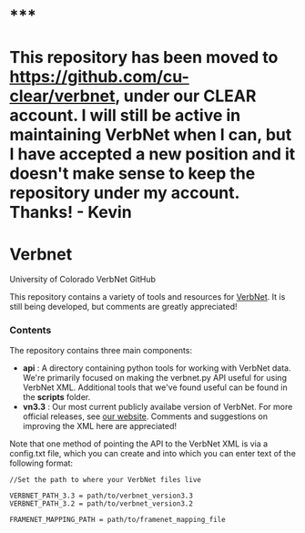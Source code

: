 # *** #
# This repository has been moved to https://github.com/cu-clear/verbnet, under our CLEAR account. I will still be active in maintaining VerbNet when I can, but I have accepted a new position and it doesn't make sense to keep the repository under my account. <br> Thanks! - Kevin


# Verbnet
University of Colorado VerbNet GitHub

This repository contains a variety of tools and resources for <a href="https://verbs.colorado.edu/verbnet/">VerbNet</a>. It is still being developed, but comments are greatly appreciated!

<h3>Contents</h3>
The repository contains three main components:
<ul>
<li><b>api</b> : A directory containing python tools for working with VerbNet data. We're primarily focused on making the verbnet.py API useful for using VerbNet XML. Additional tools that we've found useful can be found in the <b>scripts</b> folder.
</li>
<li><b>vn3.3</b> : Our most current publicly availabe version of VerbNet. For more official releases, see <a href="https://verbs.colorado.edu/verbnet/">our website</a>. Comments and suggestions on improving the XML here are appreciated!</li>
</ul>

Note that one method of pointing the API to the VerbNet XML is via a config.txt file, which you can create and into which you can enter text of the following format:

```
//Set the path to where your VerbNet files live

VERBNET_PATH_3.3 = path/to/verbnet_version3.3
VERBNET_PATH_3.2 = path/to/verbnet_version3.2

FRAMENET_MAPPING_PATH = path/to/framenet_mapping_file
```


